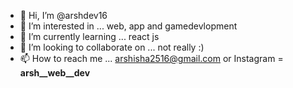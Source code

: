 - 👋 Hi, I’m @arshdev16
- 👀 I’m interested in ... web, app and gamedevlopment
- 🌱 I’m currently learning ... react js
- 💞️ I’m looking to collaborate on ... not really :)
- 📫 How to reach me ... arshisha2516@gmail.com or Instagram = ____arsh__web__dev____ 

<!---
arshdev16/arshdev16 is a ✨ special ✨ repository because its `README.md` (this file) appears on your GitHub profile.
You can click the Preview link to take a look at your changes.
--->
